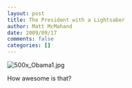 ```yaml
---
layout: post
title: The President with a Lightsaber
author: Matt McMahand
date: 2009/09/17
comments: false
categories: []
---
```


<img src="http://0.tqn.com/d/politicalhumor/1/0/i/w/2/obama-light-saber-sm.jpg" alt="500x_Obama1.jpg" />

How awesome is that?
